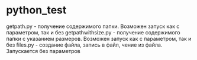 # python_test
getpath.py - получение содержимого папки. Возможен запуск как с параметром, так и без
getpathwithsize.py - получение содержимого папки с указанием размеров. Возможен запуск как с параметром, так и без
files.py - создание файла, запись в файл, чение из файла. Запускается без параметров
